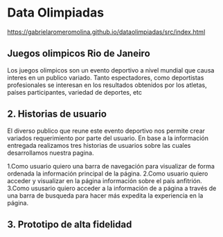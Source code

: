 # Data Olimpiadas

https://gabrielaromeromolina.github.io/dataolimpiadas/src/index.html

## Juegos olimpicos Rio de Janeiro
Los juegos olimpicos son un evento deportivo a nivel mundial que causa interes en un publico variado. Tanto espectadores, como deportistas profesionales se interesan en los resultados obtenidos por los atletas, países participantes, variedad de deportes, etc

## 2. Historias de usuario

El diverso publico que reune este evento deportivo nos permite crear variados requerimiento por parte del usuario. En base a la información entregada realizamos tres historias de usuarios sobre las cuales desarrollamos nuestra pagina. 

1.Como usuario quiero una barra de navegación para visualizar de forma ordenada la información principal de la página.
2.Como usuario quiero acceder y visualizar en la página información sobre el país anfitrión. 
3.Como ususario quiero acceder a la información de a página a través de una barra de busqueda para hacer más expedita la experiencia en la página.

## 3. Prototipo de alta fidelidad



